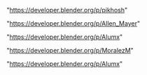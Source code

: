 "https://developer.blender.org/p/pikhosh"

"https://developer.blender.org/p/Allen_Mayer"

"https://developer.blender.org/p/Alumx"

 
"https://developer.blender.org/p/MoralezM"


"https://developer.blender.org/p/Alumx"


 
